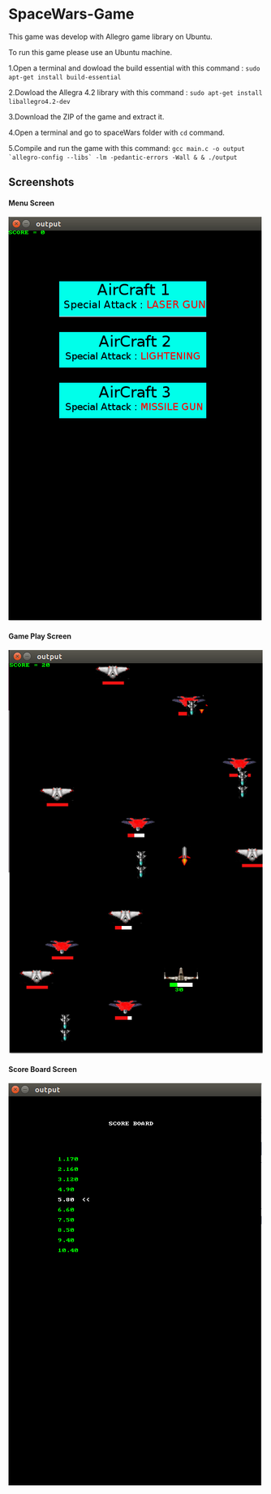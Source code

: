 # SpaceWars-Game
This game was develop with Allegro game library on Ubuntu.

To run this game please use an Ubuntu machine. 

1.Open a terminal and dowload the build essential with this command : ```sudo apt-get install build-essential```

2.Dowload the Allegra 4.2 library with this command : ```sudo apt-get install liballegro4.2-dev```

3.Download the ZIP of the game and extract it.

4.Open a terminal and go to spaceWars folder with ```cd``` command.

5.Compile and run the game with this command: ```gcc main.c -o output `allegro-config --libs` -lm -pedantic-errors -Wall &
& ./output```

## Screenshots
#### Menu Screen
![alt text](https://github.com/burhanelgun/SpaceWars-Game/blob/master/spaceWars/menu.png)
#### Game Play Screen
![alt text](https://github.com/burhanelgun/SpaceWars-Game/blob/master/spaceWars/gameplay.png)
#### Score Board Screen
![alt text](https://github.com/burhanelgun/SpaceWars-Game/blob/master/spaceWars/scoreboard.png)
